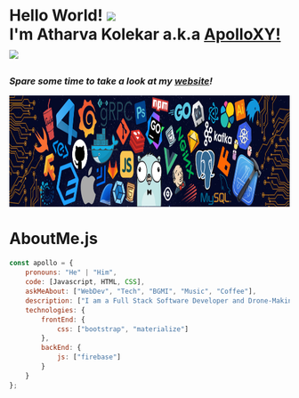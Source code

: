 # Hello World! <img src="https://emojis.slackmojis.com/emojis/images/1641578819/51091/pikachu_wave.gif?1641578819" height="35"><br>I'm Atharva Kolekar a.k.a [ApolloXY!](https://github.com/apollo-xy) <img src="https://emojis.slackmojis.com/emojis/images/1643515118/11386/among_us_orange_dance.gif?1643515118" width="35"/>

<h3><i>Spare some time to take a look at my <a href="https://www.protonix.tech/">website</a>!</i></h3>

<img src="https://github.com/AtharvaKolekar/AtharvaKolekar/blob/main/header.png" align="center" height="200">

# AboutMe.js

```javascript
const apollo = {
    pronouns: "He" | "Him",
    code: [Javascript, HTML, CSS],
    askMeAbout: ["WebDev", "Tech", "BGMI", "Music", "Coffee"],
    description: ["I am a Full Stack Software Developer and Drone-Making enthusiast. I am passionate about technologies and love to learn new things."],
    technologies: {
        frontEnd: {
            css: ["bootstrap", "materialize"]
        },
        backEnd: {
            js: ["firebase"]
        }        
    }
};
```
